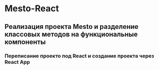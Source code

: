 # Mesto-React
## Реализация проекта Mesto и разделение классовых методов на функциональные компоненты
### Переписание проекто под React и создание проекта через React App
